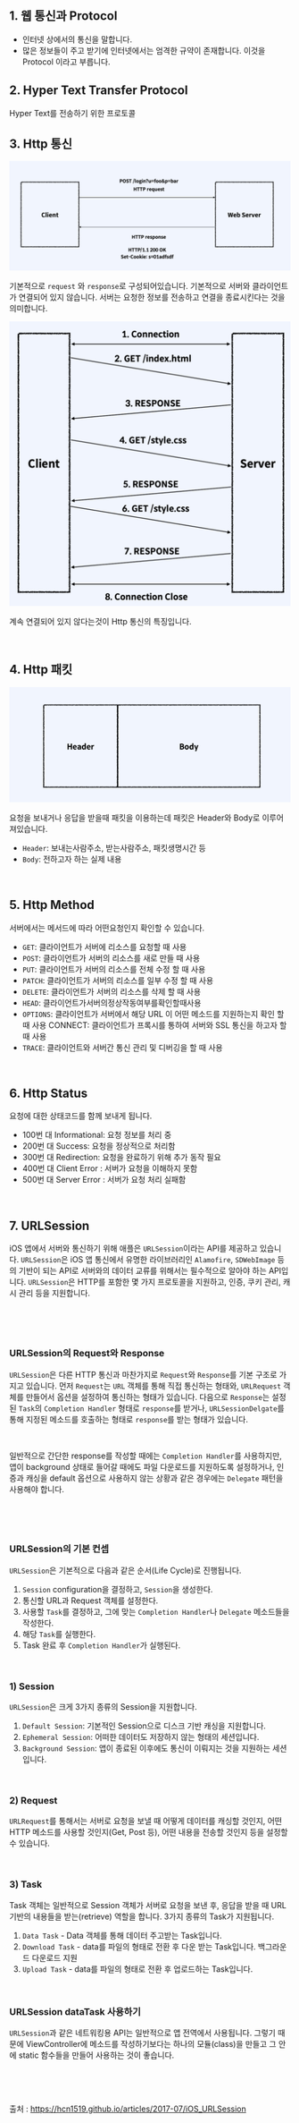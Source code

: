 ## 1. 웹 통신과 Protocol

- 인터넷 상에서의 통신을 말합니다.
- 많은 정보들이 주고 받기에 인터넷에서는 엄격한 규약이 존재합니다. 이것을 Protocol 이라고 부릅니다.



## 2. Hyper Text Transfer Protocol

Hyper Text를 전송하기 위한 프로토콜



## 3. Http 통신

<img src="./images/URLSession_01.png" />

기본적으로 `request` 와 `response`로 구성되어있습니다. 기본적으로 서버와 클라이언트가 연결되어 있지 않습니다. 서버는 요청한 정보를 전송하고 연결을 종료시킨다는 것을 의미합니다.

<img src="./images/URLSession_02.png" />

계속 연결되어 있지 않다는것이 Http 통신의 특징입니다.



​     

## 4. Http 패킷

<img src="./images/URLSession_03.png" />

요청을 보내거나 응답을 받을때 패킷을 이용하는데 패킷은 Header와 Body로 이루어져있습니다.

- `Header`: 보내는사람주소, 받는사람주소, 패킷생명시간 등 
- `Body`: 전하고자 하는 실제 내용



​    

## 5. Http Method

서버에서는 메서드에 따라 어떤요청인지 확인할 수 있습니다.

- `GET`: 클라이언트가 서버에 리소스를 요청할 때 사용
- `POST`: 클라이언트가 서버의 리소스를 새로 만들 때 사용
- `PUT`: 클라이언트가 서버의 리소스를 전체 수정 할 때 사용
- `PATCH`: 클라이언트가 서버의 리소스를 일부 수정 할 때 사용
- `DELETE`: 클라이언트가 서버의 리소스를 삭제 할 때 사용 
- `HEAD`: 클라이언트가서버의정상작동여부를확인할때사용
- `OPTIONS`: 클라이언트가 서버에서 해당 URL 이 어떤 메소드를 지원하는지 확인 할 때 사용 CONNECT: 클라이언트가 프록시를 통하여 서버와 SSL 통신을 하고자 할 때 사용
- `TRACE`: 클라이언트와 서버간 통신 관리 및 디버깅을 할 때 사용 



​    

## 6. Http Status

요청에 대한 상태코드를 함께 보내게 됩니다.

- 100번 대 Informational: 요청 정보를 처리 중
- 200번 대 Success: 요청을 정상적으로 처리함
- 300번 대 Redirection: 요청을 완료하기 위해 추가 동작 필요
- 400번 대 Client Error : 서버가 요청을 이해하지 못함
- 500번 대 Server Error : 서버가 요청 처리 실패함 



​      

## 7. URLSession

iOS 앱에서 서버와 통신하기 위해 애플은 `URLSession`이라는 API를 제공하고 있습니다. `URLSession`은 iOS 앱 통신에서 유명한 라이브러리인 `Alamofire`, `SDWebImage` 등의 기반이 되는 API로 서버와의 데이터 교류를 위해서는 필수적으로 알아야 하는 API입니다. `URLSession`은 HTTP를 포함한 몇 가지 프로토콜을 지원하고, 인증, 쿠키 관리, 캐시 관리 등을 지원합니다.   

​     

​    

### URLSession의 Request와 Response

`URLSession`은 다른 HTTP 통신과 마찬가지로 `Request`와 `Response`를 기본 구조로 가지고 있습니다. 먼저 `Request`는 `URL` 객체를 통해 직접 통신하는 형태와, `URLRequest` 객체를 만들어서 옵션을 설정하여 통신하는 형태가 있습니다. 다음으로 `Response`는 설정된 `Task`의 `Completion Handler` 형태로 `response`를 받거나, `URLSessionDelgate`를 통해 지정된 메소드를 호출하는 형태로 `response`를 받는 형태가 있습니다.    

​    

일반적으로 간단한 response를 작성할 때에는 `Completion Handler`를 사용하지만, 앱이 background 상태로 들어갈 때에도 파일 다운로드를 지원하도록 설정하거나, 인증과 캐싱을 default 옵션으로 사용하지 않는 상황과 같은 경우에는 `Delegate` 패턴을 사용해야 합니다.

​     

​     

### URLSession의 기본 컨셉

`URLSession`은 기본적으로 다음과 같은 순서(Life Cycle)로 진행됩니다.

1. `Session` configuration을 결정하고, `Session`을 생성한다.
2. 통신할 URL과 Request 객체를 설정한다.
3. 사용할 `Task`를 결정하고, 그에 맞는 `Completion Handler`나 `Delegate` 메소드들을 작성한다.
4. 해당 `Task`를 실행한다.
5. Task 완료 후 `Completion Handler`가 실행된다.

​     

### 1) Session

`URLSession`은 크게 3가지 종류의 Session을 지원합니다.

1. `Default Session`: 기본적인 Session으로 디스크 기반 캐싱을 지원합니다.
2. `Ephemeral Session`: 어떠한 데이터도 저장하지 않는 형태의 세션입니다.
3. `Background Session`: 앱이 종료된 이후에도 통신이 이뤄지는 것을 지원하는 세션입니다.

​      

### 2) Request

`URLRequest`를 통해서는 서버로 요청을 보낼 때 어떻게 데이터를 캐싱할 것인지, 어떤 HTTP 메소드를 사용할 것인지(Get, Post 등), 어떤 내용을 전송할 것인지 등을 설정할 수 있습니다.

​      

### 3) Task

Task 객체는 일반적으로 Session 객체가 서버로 요청을 보낸 후, 응답을 받을 때 URL 기반의 내용들을 받는(retrieve) 역할을 합니다. 3가지 종류의 Task가 지원됩니다.

1. `Data Task` - Data 객체를 통해 데이터 주고받는 Task입니다.
2. `Download Task` - data를 파일의 형태로 전환 후 다운 받는 Task입니다. 백그라운드 다운로드 지원
3. `Upload Task` - data를 파일의 형태로 전환 후 업로드하는 Task입니다.

 

​    

### URLSession dataTask 사용하기

`URLSession`과 같은 네트워킹용 API는 일반적으로 앱 전역에서 사용됩니다. 그렇기 때문에 ViewController에 메소드를 작성하기보다는 하나의 모듈(class)을 만들고 그 안에 static 함수들을 만들어 사용하는 것이 좋습니다.

​     

​      

출처 : https://hcn1519.github.io/articles/2017-07/iOS_URLSession
